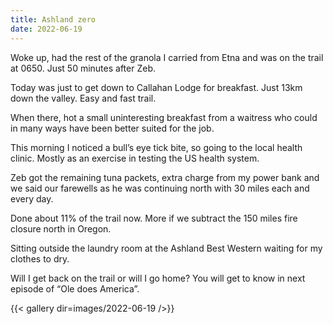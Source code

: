 ```yaml
---
title: Ashland zero
date: 2022-06-19
---
```


Woke up, had the rest of the granola I carried from Etna and was on the trail at 0650. Just 50 minutes after Zeb. 

Today was just to get down to Callahan Lodge for breakfast. Just 13km down the valley. Easy and fast trail. 

When there, hot a small uninteresting breakfast from a waitress who could in many ways have been better suited for the job. 

This morning I noticed a bull’s eye tick bite, so going to the local health clinic. Mostly as an exercise in testing the US health system. 

Zeb got the remaining tuna packets, extra charge from my power bank and we said our farewells as he was continuing north with 30 miles each and every day.

Done about 11% of the trail now. More if we subtract the 150 miles fire closure north in Oregon.

Sitting outside the laundry room at the Ashland Best Western waiting for my clothes to dry.

Will I get back on the trail or will I go home? You will get to know in next episode of “Ole does America”. 


{{< gallery dir=images/2022-06-19 />}}